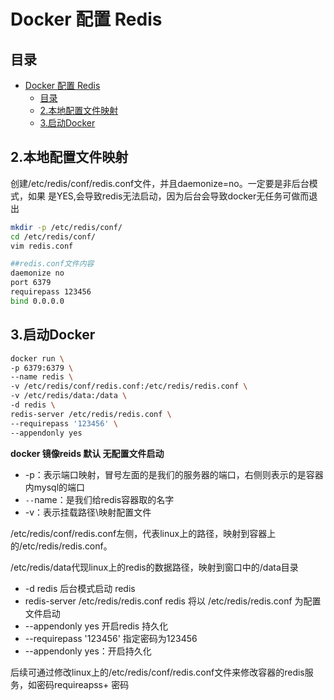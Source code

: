 # Docker 配置 Redis

## 目录

- [Docker 配置 Redis](#docker-配置-redis)
  - [目录](#目录)
  - [2.本地配置文件映射](#2本地配置文件映射)
  - [3.启动Docker](#3启动docker)

## 2.本地配置文件映射

创建/etc/redis/conf/redis.conf文件，并且daemonize=no。一定要是非后台模式，如果 是YES,会导致redis无法启动，因为后台会导致docker无任务可做而退出

```bash
mkdir -p /etc/redis/conf/
cd /etc/redis/conf/
vim redis.conf

##redis.conf文件内容
daemonize no
port 6379
requirepass 123456
bind 0.0.0.0

```

## 3.启动Docker

```bash
docker run \
-p 6379:6379 \
--name redis \
-v /etc/redis/conf/redis.conf:/etc/redis/redis.conf \
-v /etc/redis/data:/data \
-d redis \
redis-server /etc/redis/redis.conf \
--requirepass '123456' \
--appendonly yes

```

**docker 镜像reids 默认 无配置文件启动**

- -p：表示端口映射，冒号左面的是我们的服务器的端口，右侧则表示的是容器内mysql的端口
- `--`name：是我们给redis容器取的名字
- -v：表示挂载路径\映射配置文件

/etc/redis/conf/redis.conf左侧，代表linux上的路径，映射到容器上的/etc/redis/redis.conf。

/etc/redis/data代现linux上的redis的数据路径，映射到窗口中的/data目录

- -d redis  后台模式启动 redis
- redis-server /etc/redis/redis.conf    redis 将以 /etc/redis/redis.conf 为配置文件启动
- --appendonly yes  开启redis 持久化
- --requirepass '123456' 指定密码为123456
- --appendonly yes：开启持久化

后续可通过修改linux上的/etc/redis/conf/redis.conf文件来修改容器的redis服务，如密码requireapss+ 密码

